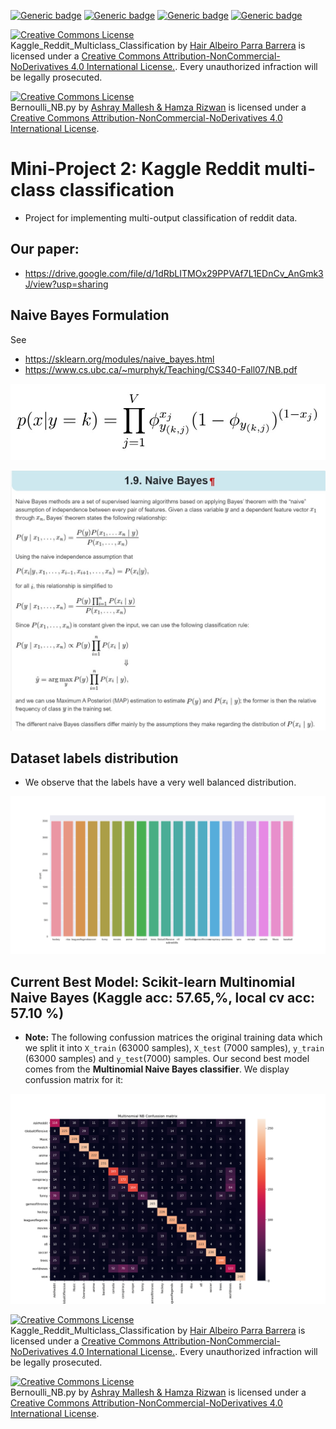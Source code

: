 [![Generic badge](https://img.shields.io/badge/Reddit_Classification-Built-blue.svg)](https://shields.io/)
[![Generic badge](https://img.shields.io/badge/Contributors-3-<COLOR>.svg)](https://shields.io/)
[![Generic badge](https://img.shields.io/badge/COMP551-Applied_Machine_Learning-red.svg)](https://shields.io/)
[![Generic badge](https://img.shields.io/badge/Neat_level-OVER_8000-green.svg)](https://shields.io/)

<a rel="license" href="http://creativecommons.org/licenses/by-nc-nd/4.0/"><img alt="Creative Commons License" style="border-width:0" src="https://i.creativecommons.org/l/by-nc-nd/4.0/88x31.png" /></a><br /><span xmlns:dct="http://purl.org/dc/terms/" property="dct:title">Kaggle_Reddit_Multiclass_Classification</span> by <a xmlns:cc="http://creativecommons.org/ns#" href="https://github.com/JairParra/Kaggle_Reddit_Multiclass_Classification" property="cc:attributionName" rel="cc:attributionURL">Hair Albeiro Parra Barrera</a> is licensed under a <a rel="license" href="http://creativecommons.org/licenses/by-nc-nd/4.0/">Creative Commons Attribution-NonCommercial-NoDerivatives 4.0 International License.</a>. Every unauthorized infraction will be legally prosecuted.

<a rel="license" href="http://creativecommons.org/licenses/by-nc-nd/4.0/"><img alt="Creative Commons License" style="border-width:0" src="https://i.creativecommons.org/l/by-nc-nd/4.0/88x31.png" /></a><br /><span xmlns:dct="http://purl.org/dc/terms/" property="dct:title">Bernoulli_NB.py</span> by <a xmlns:cc="http://creativecommons.org/ns#" href="https://github.com/JairParra/Kaggle_Reddit_Multiclass_Classification/blob/master/scripts/Bernoulli_NB.py" property="cc:attributionName" rel="cc:attributionURL"> Ashray Mallesh & Hamza Rizwan</a> is licensed under a <a rel="license" href="http://creativecommons.org/licenses/by-nc-nd/4.0/">Creative Commons Attribution-NonCommercial-NoDerivatives 4.0 International License</a>.

# Mini-Project 2: Kaggle Reddit multi-class classification
- Project for implementing multi-output classification of reddit data. 

## Our paper: 
- https://drive.google.com/file/d/1dRbLITMOx29PPVAf7L1EDnCv_AnGmk3J/view?usp=sharing

## Naive Bayes Formulation 
See
- https://sklearn.org/modules/naive_bayes.html
- https://www.cs.ubc.ca/~murphyk/Teaching/CS340-Fall07/NB.pdf

![](figs/Bernoulli_NB.png)

![](figs/Naive_Bayes_formulation.png)

## Dataset labels distribution  
- We observe that the labels have a very well balanced distribution. 

![](figs/labels_countplot.png)

## Current Best Model: Scikit-learn Multinomial Naive Bayes (Kaggle acc: 57.65,%, local cv acc: 57.10 %)

- **Note:** The following confussion matrices the original training data which we split it into `X_train` (63000 samples), `X_test` (7000 samples), `y_train` (63000 samples) and `y_test`(7000) samples.  Our second best model comes from the **Multinomial Naive Bayes classifier**. We display confussion matrix for it: 

![](figs/Multinomial_NB_Confussion_matrix.png)


<a rel="license" href="http://creativecommons.org/licenses/by-nc-nd/4.0/"><img alt="Creative Commons License" style="border-width:0" src="https://i.creativecommons.org/l/by-nc-nd/4.0/88x31.png" /></a><br /><span xmlns:dct="http://purl.org/dc/terms/" property="dct:title">Kaggle_Reddit_Multiclass_Classification</span> by <a xmlns:cc="http://creativecommons.org/ns#" href="https://github.com/JairParra/Kaggle_Reddit_Multiclass_Classification" property="cc:attributionName" rel="cc:attributionURL">Hair Albeiro Parra Barrera</a> is licensed under a <a rel="license" href="http://creativecommons.org/licenses/by-nc-nd/4.0/">Creative Commons Attribution-NonCommercial-NoDerivatives 4.0 International License.</a>. Every unauthorized infraction will be legally prosecuted.

<a rel="license" href="http://creativecommons.org/licenses/by-nc-nd/4.0/"><img alt="Creative Commons License" style="border-width:0" src="https://i.creativecommons.org/l/by-nc-nd/4.0/88x31.png" /></a><br /><span xmlns:dct="http://purl.org/dc/terms/" property="dct:title">Bernoulli_NB.py</span> by <a xmlns:cc="http://creativecommons.org/ns#" href="https://github.com/JairParra/Kaggle_Reddit_Multiclass_Classification/blob/master/scripts/Bernoulli_NB.py" property="cc:attributionName" rel="cc:attributionURL"> Ashray Mallesh & Hamza Rizwan</a> is licensed under a <a rel="license" href="http://creativecommons.org/licenses/by-nc-nd/4.0/">Creative Commons Attribution-NonCommercial-NoDerivatives 4.0 International License</a>.
